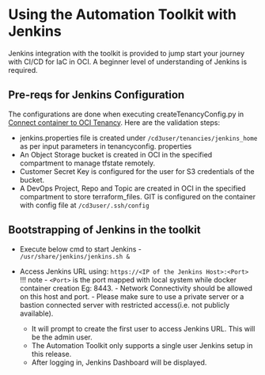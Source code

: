 # Using the Automation Toolkit with Jenkins

Jenkins integration with the toolkit is provided to jump start your journey with CI/CD for IaC in OCI. A beginner level of understanding of Jenkins is required.

## **Pre-reqs for Jenkins Configuration**

The configurations are done when executing createTenancyConfig.py in [Connect container to OCI Tenancy](connect-container-to-oci-tenancy.md). Here are the validation steps:

  - jenkins.properties file is created under ```/cd3user/tenancies/jenkins_home```  as per input parameters in tenancyconfig.        properties<br>
  - An Object Storage bucket is created in OCI in the specified compartment to manage tfstate remotely. <br>
  - Customer Secret Key is configured for the user for S3 credentials of the bucket. <br>
  - A DevOps Project, Repo and Topic are created in OCI in the specified compartment to store terraform_files. GIT is configured on the container with config file at ```/cd3user/.ssh/config``` <br>


## **Bootstrapping of Jenkins in the toolkit**

* Execute below cmd to start Jenkins - <br>
```/usr/share/jenkins/jenkins.sh &```

* Access Jenkins URL using: ```https://<IP of the Jenkins Host>:<Port>``` 
  <br>
!!! note
      - ```<Port>``` is the port mapped with local system while docker container creation Eg: 8443.
      -  Network Connectivity should be allowed on this host and port.
      -  Please make sure to use a private server or a bastion connected server with restricted access(i.e. not publicly available).

  - It will prompt to create the first user to access Jenkins URL. This will be the admin user.
  - The Automation Toolkit only supports a single user Jenkins setup in this release.
  - After logging in, Jenkins Dashboard will be displayed.
